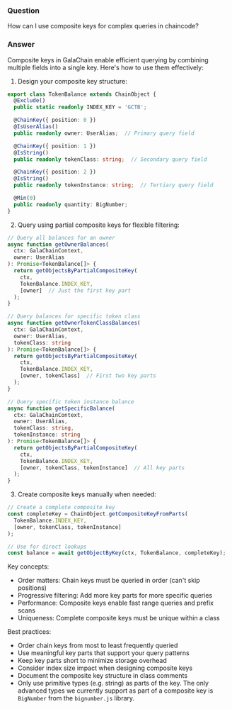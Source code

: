 ### Question


How can I use composite keys for complex queries in chaincode?


### Answer


Composite keys in GalaChain enable efficient querying by combining multiple fields into a single key. Here's how to use them effectively:

1. Design your composite key structure:
```typescript
export class TokenBalance extends ChainObject {
  @Exclude()
  public static readonly INDEX_KEY = 'GCTB';

  @ChainKey({ position: 0 })
  @IsUserAlias()
  public readonly owner: UserAlias;  // Primary query field

  @ChainKey({ position: 1 })
  @IsString()
  public readonly tokenClass: string;  // Secondary query field

  @ChainKey({ position: 2 })
  @IsString()
  public readonly tokenInstance: string;  // Tertiary query field

  @Min(0)
  public readonly quantity: BigNumber;
}
```

2. Query using partial composite keys for flexible filtering:
```typescript
// Query all balances for an owner
async function getOwnerBalances(
  ctx: GalaChainContext,
  owner: UserAlias
): Promise<TokenBalance[]> {
  return getObjectsByPartialCompositeKey(
    ctx,
    TokenBalance.INDEX_KEY,
    [owner]  // Just the first key part
  );
}

// Query balances for specific token class
async function getOwnerTokenClassBalances(
  ctx: GalaChainContext,
  owner: UserAlias,
  tokenClass: string
): Promise<TokenBalance[]> {
  return getObjectsByPartialCompositeKey(
    ctx,
    TokenBalance.INDEX_KEY,
    [owner, tokenClass]  // First two key parts
  );
}

// Query specific token instance balance
async function getSpecificBalance(
  ctx: GalaChainContext,
  owner: UserAlias,
  tokenClass: string,
  tokenInstance: string
): Promise<TokenBalance[]> {
  return getObjectsByPartialCompositeKey(
    ctx,
    TokenBalance.INDEX_KEY,
    [owner, tokenClass, tokenInstance]  // All key parts
  );
}
```

3. Create composite keys manually when needed:
```typescript
// Create a complete composite key
const completeKey = ChainObject.getCompositeKeyFromParts(
  TokenBalance.INDEX_KEY,
  [owner, tokenClass, tokenInstance]
);

// Use for direct lookups
const balance = await getObjectByKey(ctx, TokenBalance, completeKey);
```

Key concepts:
- Order matters: Chain keys must be queried in order (can't skip positions)
- Progressive filtering: Add more key parts for more specific queries
- Performance: Composite keys enable fast range queries and prefix scans
- Uniqueness: Complete composite keys must be unique within a class

Best practices:
- Order chain keys from most to least frequently queried
- Use meaningful key parts that support your query patterns
- Keep key parts short to minimize storage overhead
- Consider index size impact when designing composite keys
- Document the composite key structure in class comments
- Only use primitive types (e.g. string) as parts of the key. The only advanced types we currently support as part of a composite key is `BigNumber` from the `bignumber.js` library.
